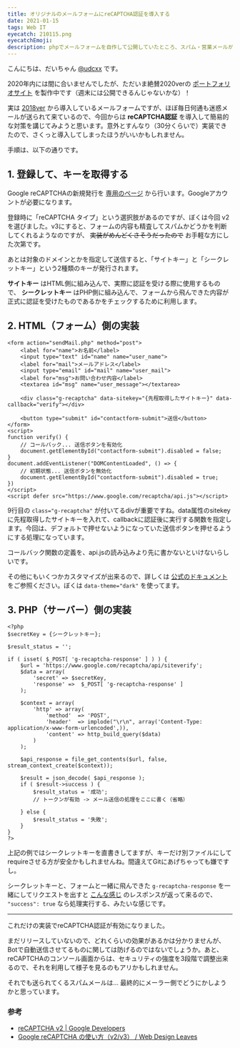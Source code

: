 ```yaml
---
title: オリジナルのメールフォームにreCAPTCHA認証を導入する
date: 2021-01-15
tags: Web IT
eyecatch: 210115.png
eyecatchEmoji:
description: phpでメールフォームを自作して公開していたところ、スパム・営業メールがたくさん来たのでreCAPTCHA認証を導入してみました。
---
```


こんにちは、だいちゃん [@udcxx](https://twitter.com/udc_xx) です。

2020年内には間に合いませんでしたが、ただいま絶賛2020verの [ポートフォリオサイト](https://udcxx.me/) を製作中です（週末には公開できるんじゃないかな）！

実は [2018ver](https://udcxx.github.io/portfolio/old/2018/) から導入しているメールフォームですが、ほぼ毎日何通も迷惑メールが送られて来ているので、今回からは **reCAPTCHA認証** を導入して簡易的な対策を講じてみようと思います。意外とすんなり（30分くらいで）実装できたので、さくっと導入してしまったほうがいいかもしれません。

手順は、以下の通りです。

## 1. 登録して、キーを取得する

Google reCAPTCHAの新規発行を [専用のページ](https://www.google.com/recaptcha/admin/create) から行います。Googleアカウントが必要になります。

登録時に「reCAPTCHA タイプ」という選択肢があるのですが、ぼくは今回 v2 を選びました。v3にすると、フォームの内容も精査してスパムかどうかを判断してくれるようなのですが、 ~~実装がめんどくさそうだったので~~ お手軽な方にした次第です。

あとは対象のドメインとかを指定して送信すると、「サイトキー」と「シークレットキー」という2種類のキーが発行されます。

**サイトキー** はHTML側に組み込んで、実際に認証を受ける際に使用するもので、 **シークレットキー** はPHP側に組み込んで、フォームから飛んできた内容が正式に認証を受けたものであるかをチェックするために利用します。


## 2. HTML（フォーム）側の実装

```
<form action="sendMail.php" method="post">
	<label for="name">お名前</label>
	<input type="text" id="name" name="user_name">
	<label for="mail">メールアドレス</label>
	<input type="email" id="mail" name="user_mail">
	<label for="msg">お問い合わせ内容</label>
	<textarea id="msg" name="user_message"></textarea>

	<div class="g-recaptcha" data-sitekey="{先程取得したサイトキー}" data-callback="verify"></div>

	<button type="submit" id="contactform-submit">送信</button>
</form>
<script>
function verify() {
	// コールバック... 送信ボタンを有効化
	document.getElementById("contactform-submit").disabled = false;
}
document.addEventListener("DOMContentLoaded", () => {
	// 初期状態... 送信ボタンを無効化
	document.getElementById("contactform-submit").disabled = true;
})
</script>
<script defer src="https://www.google.com/recaptcha/api.js"></script>
```

9行目の `class="g-recaptcha"` が付いてるdivが重要ですね。data属性のsitekeyに先程取得したサイトキーを入れて、callbackに認証後に実行する関数を指定します。今回は、デフォルトで押せないようになっていた送信ボタンを押せるようにする処理になっています。

コールバック関数の定義を、api.jsの読み込みより先に書かないといけないらしいです。

その他にもいくつかカスタマイズが出来るので、詳しくは [公式のドキュメント](https://developers.google.com/recaptcha/docs/display#render_param) をご参照ください。ぼくは `data-theme="dark"` を使ってます。


## 3. PHP（サーバー）側の実装

```
<?php
$secretKey = {シークレットキー};

$result_status = '';

if ( isset( $_POST[ 'g-recaptcha-response' ] ) ) {
	$url = 'https://www.google.com/recaptcha/api/siteverify';
	$data = array(
		'secret' => $secretKey,
		'response' =>  $_POST[ 'g-recaptcha-response' ]
	);

	$context = array(
		'http' => array(
			'method'  => 'POST',
			'header'  => implode("\r\n", array('Content-Type: application/x-www-form-urlencoded',)),
			'content' => http_build_query($data)
		)
	);

	$api_response = file_get_contents($url, false, stream_context_create($context));

	$result = json_decode( $api_response );
	if ( $result->success ) {
		$result_status = '成功';
		// トークンが有効 -> メール送信の処理をここに書く（省略）

	} else {
		$result_status = '失敗';
	}
}
?>
```

上記の例ではシークレットキーを直書きしてますが、キーだけ別ファイルにしてrequireさせる方が安全かもしれませんね。間違えてGitにあげちゃっても嫌ですし。

シークレットキーと、フォームと一緒に飛んできた `g-recaptcha-response` を一緒にしてリクエストを出すと [こんな感じ](https://developers.google.com/recaptcha/docs/verify#api-response) のレスポンスが返って来るので、 `"success": true` なら処理実行する、みたいな感じです。

-----

これだけの実装でreCAPTCHA認証が有効になりました。

まだリリースしていないので、どれくらいの効果があるかは分かりませんが、Botで自動送信させてるものに関しては防げるのではないでしょうか。あと、reCAPTCHAのコンソール画面からは、セキュリティの強度を3段階で調整出来るので、それを利用して様子を見るのもアリかもしれません。

それでも送られてくるスパムメールは... 最終的にメーラー側でどうにかしようかと思っています。


### 参考

* [reCAPTCHA v2 | Google Developers](https://developers.google.com/recaptcha/docs/display)
* [Google reCAPTCHA の使い方（v2/v3） / Web Design Leaves](https://www.webdesignleaves.com/pr/plugins/google_recaptcha.php)
